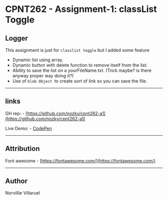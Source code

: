 # CPNT262 - Assignment-1: classList Toggle


## Logger 

This assignment is just for `classlist toggle` but I added some feature

- Dynamic list using array.
- Dynamic button with delete function to remove itself from the list.
- Ability to save the list on a yourFileName.txt. (Trick maybe? is there anyway proper way doing it?)
- Use of `blob Object `to create sort of link so you can save the file.


---
## links
GH rep: - [https://github.com/nozky/cpnt262-a1](https://github.com/nozky/cpnt262-a1)

Live Demo: - [CodePen](https://cdpn.io/nozky/debug/OJbgYzq/dGkXWjKyXQVA)


---
## Attribution
Font awesome - [https://fontawesome.com/](https://fontawesome.com/)

---
## Author
Norvillie Villaruel